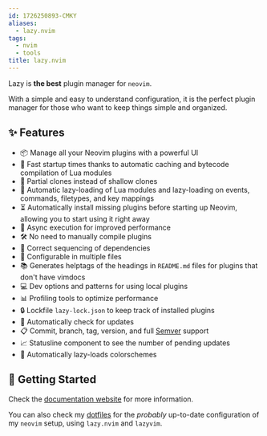 ```yaml
---
id: 1726250893-CMKY
aliases:
  - lazy.nvim
tags:
  - nvim
  - tools
title: lazy.nvim
---
```


Lazy is **the best** plugin manager for `neovim`.

With a simple and easy to understand configuration, it is the perfect
plugin manager for those who want to keep things simple and organized.

## ✨ Features

- 📦 Manage all your Neovim plugins with a powerful UI
- 🚀 Fast startup times thanks to automatic caching and bytecode compilation of Lua modules
- 💾 Partial clones instead of shallow clones
- 🔌 Automatic lazy-loading of Lua modules and lazy-loading on events, commands, filetypes, and key mappings
- ⏳ Automatically install missing plugins before starting up Neovim, allowing you to start using it right away
- 💪 Async execution for improved performance
- 🛠️ No need to manually compile plugins
- 🧪 Correct sequencing of dependencies
- 📁 Configurable in multiple files
- 📚 Generates helptags of the headings in `README.md` files for plugins that don't have vimdocs
- 💻 Dev options and patterns for using local plugins
- 📊 Profiling tools to optimize performance
- 🔒 Lockfile `lazy-lock.json` to keep track of installed plugins
- 🔎 Automatically check for updates
- 📋 Commit, branch, tag, version, and full [Semver](https://devhints.io/semver) support
- 📈 Statusline component to see the number of pending updates
- 🎨 Automatically lazy-loads colorschemes

## 🚀 Getting Started

Check the [documentation website](https://lazy.folke.io/) for more information.

You can also check my [dotfiles](https://github.com/hadronomy/dotfiles) for the _probably_
up-to-date configuration of my `neovim` setup, using
`lazy.nvim` and `lazyvim`.
